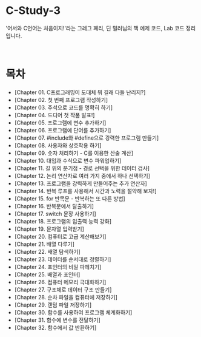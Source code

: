 # C-Study-3
'어서와 C언어는 처음이지!'라는 그레그 페리, 딘 밀러님의 책 예제 코드, Lab 코드 정리입니다.

<br>

# 목차

- [Chapter 01. C프로그래밍이 도대체 뭐 길래 다들 난리지?]
- [Chapter 02. 첫 번째 프로그램 작성하기]
- [Chapter 03. 주석으로 코드를 명확히 하기]
- [Chapter 04. 드디어 첫 작품 발표!]
- [Chapter 05. 프로그램에 변수 추가하기]
- [Chapter 06. 프로그램에 단어를 추가하기]
- [Chapter 07. #include와 #define으로 강력한 프로그램 만들기]
- [Chapter 08. 사용자와 상호작용 하기]
- [Chapter 09. 숫자 처리하기 - C를 이용한 산술 계산]
- [Chapter 10. 대입과 수식으로 변수 파워업하기]
- [Chapter 11. 길 위의 분기점 - 경로 선택을 위한 데이터 검사]
- [Chapter 12. 논리 연산자로 여러 가지 중에서 하나 선택하기]
- [Chapter 13. 프로그램을 강력하게 만들어주는 추가 연산자]
- [Chapter 14. 반복 루프를 사용해서 시간과 노력을 절약해 보자!]
- [Chapter 15. for 반목문 - 반복하는 또 다른 방법]
- [Chapter 16. 반복문에서 탈출하기]
- [Chapter 17. switch 문장 사용하기]
- [Chapter 18. 프로그램의 입출력 능력 강화]
- [Chapter 19. 문자열 입력받기]
- [Chapter 20. 컴퓨터로 고급 계산해보기]
- [Chapter 21. 배열 다루기]
- [Chapter 22. 배열 탐색하기]
- [Chapter 23. 데이터를 순서대로 정렬하기]
- [Chapter 24. 포인터의 비밀 파헤치기]
- [Chapter 25. 배열과 포인터]
- [Chapter 26. 컴퓨터 메모리 극대화하기]
- [Chapter 27. 구조체로 데이터 구조 만들기]
- [Chapter 28. 순차 파일을 컴퓨터에 저장하기]
- [Chapter 29. 랜덤 파일 저장하기]
- [Chapter 30. 함수를 사용하여 프로그램 체계화하기]
- [Chapter 31. 함수에 변수를 전달하기]
- [Chapter 32. 함수에서 값 반환하기]
